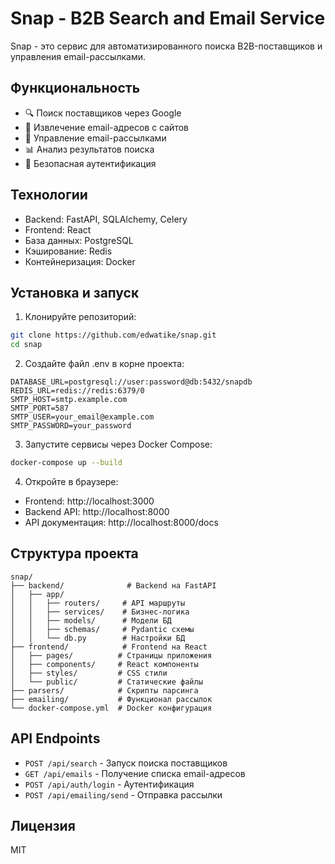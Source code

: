 # Snap - B2B Search and Email Service

Snap - это сервис для автоматизированного поиска B2B-поставщиков и управления email-рассылками.

## Функциональность

- 🔍 Поиск поставщиков через Google
- 📧 Извлечение email-адресов с сайтов
- 📨 Управление email-рассылками
- 📊 Анализ результатов поиска
- 🔐 Безопасная аутентификация

## Технологии

- Backend: FastAPI, SQLAlchemy, Celery
- Frontend: React
- База данных: PostgreSQL
- Кэширование: Redis
- Контейнеризация: Docker

## Установка и запуск

1. Клонируйте репозиторий:
```bash
git clone https://github.com/edwatike/snap.git
cd snap
```

2. Создайте файл .env в корне проекта:
```env
DATABASE_URL=postgresql://user:password@db:5432/snapdb
REDIS_URL=redis://redis:6379/0
SMTP_HOST=smtp.example.com
SMTP_PORT=587
SMTP_USER=your_email@example.com
SMTP_PASSWORD=your_password
```

3. Запустите сервисы через Docker Compose:
```bash
docker-compose up --build
```

4. Откройте в браузере:
- Frontend: http://localhost:3000
- Backend API: http://localhost:8000
- API документация: http://localhost:8000/docs

## Структура проекта

```
snap/
├── backend/              # Backend на FastAPI
│   ├── app/
│   │   ├── routers/     # API маршруты
│   │   ├── services/    # Бизнес-логика
│   │   ├── models/      # Модели БД
│   │   ├── schemas/     # Pydantic схемы
│   │   └── db.py        # Настройки БД
├── frontend/            # Frontend на React
│   ├── pages/          # Страницы приложения
│   ├── components/     # React компоненты
│   ├── styles/         # CSS стили
│   └── public/         # Статические файлы
├── parsers/            # Скрипты парсинга
├── emailing/           # Функционал рассылок
└── docker-compose.yml  # Docker конфигурация
```

## API Endpoints

- `POST /api/search` - Запуск поиска поставщиков
- `GET /api/emails` - Получение списка email-адресов
- `POST /api/auth/login` - Аутентификация
- `POST /api/emailing/send` - Отправка рассылки

## Лицензия

MIT
